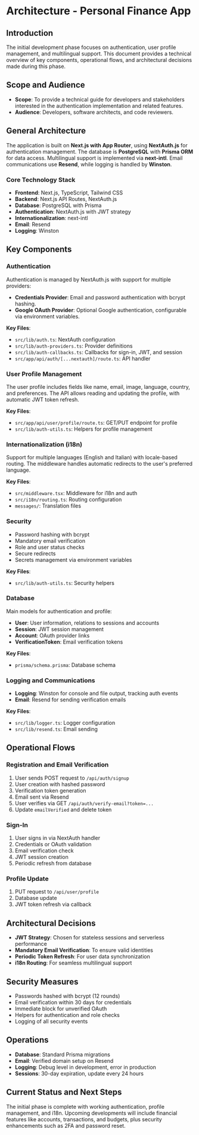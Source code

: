 # Architecture - Personal Finance App

## Introduction

The initial development phase focuses on authentication, user profile management, and multilingual support. This document provides a technical overview of key components, operational flows, and architectural decisions made during this phase.

## Scope and Audience

- **Scope**: To provide a technical guide for developers and stakeholders interested in the authentication implementation and related features.
- **Audience**: Developers, software architects, and code reviewers.

## General Architecture

The application is built on **Next.js with App Router**, using **NextAuth.js** for authentication management. The database is **PostgreSQL** with **Prisma ORM** for data access. Multilingual support is implemented via **next-intl**. Email communications use **Resend**, while logging is handled by **Winston**.

### Core Technology Stack

- **Frontend**: Next.js, TypeScript, Tailwind CSS
- **Backend**: Next.js API Routes, NextAuth.js
- **Database**: PostgreSQL with Prisma
- **Authentication**: NextAuth.js with JWT strategy
- **Internationalization**: next-intl
- **Email**: Resend
- **Logging**: Winston

## Key Components

### Authentication

Authentication is managed by NextAuth.js with support for multiple providers:

- **Credentials Provider**: Email and password authentication with bcrypt hashing.
- **Google OAuth Provider**: Optional Google authentication, configurable via environment variables.

**Key Files**:

- `src/lib/auth.ts`: NextAuth configuration
- `src/lib/auth-providers.ts`: Provider definitions
- `src/lib/auth-callbacks.ts`: Callbacks for sign-in, JWT, and session
- `src/app/api/auth/[...nextauth]/route.ts`: API handler

### User Profile Management

The user profile includes fields like name, email, image, language, country, and preferences. The API allows reading and updating the profile, with automatic JWT token refresh.

**Key Files**:

- `src/app/api/user/profile/route.ts`: GET/PUT endpoint for profile
- `src/lib/auth-utils.ts`: Helpers for profile management

### Internationalization (i18n)

Support for multiple languages (English and Italian) with locale-based routing. The middleware handles automatic redirects to the user's preferred language.

**Key Files**:

- `src/middleware.tsx`: Middleware for i18n and auth
- `src/i18n/routing.ts`: Routing configuration
- `messages/`: Translation files

### Security

- Password hashing with bcrypt
- Mandatory email verification
- Role and user status checks
- Secure redirects
- Secrets management via environment variables

**Key Files**:

- `src/lib/auth-utils.ts`: Security helpers

### Database

Main models for authentication and profile:

- **User**: User information, relations to sessions and accounts
- **Session**: JWT session management
- **Account**: OAuth provider links
- **VerificationToken**: Email verification tokens

**Key Files**:

- `prisma/schema.prisma`: Database schema

### Logging and Communications

- **Logging**: Winston for console and file output, tracking auth events
- **Email**: Resend for sending verification emails

**Key Files**:

- `src/lib/logger.ts`: Logger configuration
- `src/lib/resend.ts`: Email sending

## Operational Flows

### Registration and Email Verification

1. User sends POST request to `/api/auth/signup`
2. User creation with hashed password
3. Verification token generation
4. Email sent via Resend
5. User verifies via GET `/api/auth/verify-email?token=...`
6. Update `emailVerified` and delete token

### Sign-In

1. User signs in via NextAuth handler
2. Credentials or OAuth validation
3. Email verification check
4. JWT session creation
5. Periodic refresh from database

### Profile Update

1. PUT request to `/api/user/profile`
2. Database update
3. JWT token refresh via callback

## Architectural Decisions

- **JWT Strategy**: Chosen for stateless sessions and serverless performance
- **Mandatory Email Verification**: To ensure valid identities
- **Periodic Token Refresh**: For user data synchronization
- **i18n Routing**: For seamless multilingual support

## Security Measures

- Passwords hashed with bcrypt (12 rounds)
- Email verification within 30 days for credentials
- Immediate block for unverified OAuth
- Helpers for authentication and role checks
- Logging of all security events

## Operations

- **Database**: Standard Prisma migrations
- **Email**: Verified domain setup on Resend
- **Logging**: Debug level in development, error in production
- **Sessions**: 30-day expiration, update every 24 hours

## Current Status and Next Steps

The initial phase is complete with working authentication, profile management, and i18n. Upcoming developments will include financial features like accounts, transactions, and budgets, plus security enhancements such as 2FA and password reset.

